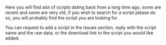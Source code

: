 Here you will find alot of scripts dating back from a long time ago, some are recent and some are very old, if you wish to search for a script please do so, you will probably find the script you are looking for.

You can request to add a script in the Issues section, reply with the script name and the raw data, or the download link to the script you would like added.
